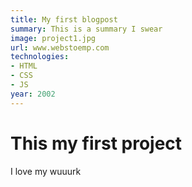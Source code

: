```yaml
---
title: My first blogpost
summary: This is a summary I swear
image: project1.jpg
url: www.webstoemp.com
technologies:
- HTML
- CSS
- JS
year: 2002
---
```


# This my first project

I love my wuuurk
